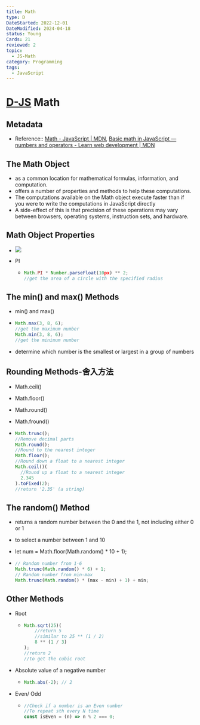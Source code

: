 ```yaml
---
title: Math
type: D
DateStarted: 2022-12-01
DateModified: 2024-04-18
status: Young
Cards: 21
reviewed: 2
topic:
  - JS-Math
category: Programming
tags:
  - JavaScript
---
```


# [D-JS](O-JS) Math

## Metadata

- Reference:: [Math - JavaScript | MDN](https://developer.mozilla.org/en-US/docs/Web/JavaScript/Reference/Global_Objects/Math), [Basic math in JavaScript — numbers and operators - Learn web development | MDN](https://developer.mozilla.org/en-US/docs/Learn/JavaScript/First_steps/Math)

## The Math Object

- as a common location for mathematical formulas, information, and computation.
- offers a number of properties and methods to help these computations.
- The computations available on the Math object execute faster than if you were to write the computations in JavaScript directly
- A side-effect of this is that precision of these operations may vary between browsers, operating systems, instruction sets, and hardware.

## Math Object Properties

- ![](https://cdn.jsdelivr.net/gh/jenniferwonder/bimg/programming/C05BasicReferenceTypes-38-x45-y370.png)
- PI

  - ```js
    Math.PI * Number.parseFloat(10px) ** 2;
    //get the area of a circle with the specified radius
    ```

## The min() and max() Methods

- min() and max()

- ```js
  Math.max(3, 8, 6);
  //get the maximum number
  Math.min(3, 8, 6);
  //get the minimum number
  ```

- determine which number is the smallest or largest in a group of numbers

## Rounding Methods-舍入方法

- Math.ceil()
- Math.floor()
- Math.round()
- Math.fround()

- ```js
  Math.trunc();
  //Remove decimal parts
  Math.round();
  //Round to the nearest integer
  Math.floor();
  //Round down a float to a nearest integer
  Math.ceil()(
  	//Round up a float to a nearest integer
  	2.345
  ).toFixed(2);
  //return '2.35' (a string)
  ```

## The random() Method

- returns a random number between the 0 and the 1, not including either 0 or 1
- to select a number between 1 and 10

- let num = Math.floor(Math.random() \* 10 + 1);

- ```js
  // Random number from 1-6
  Math.trunc(Math.random() * 6) + 1;
  // Random number from min-max
  Math.trunc(Math.random() * (max - min) + 1) + min;
  ```

## Other Methods

- Root

  - ```js
    Math.sqrt(25)(
    	//return 5
    	//similar to 25 ** (1 / 2)
    	8 ** (1 / 3)
    );
    //return 2
    //to get the cubic root
    ```

- Absolute value of a negative number

  - ```js
    Math.abs(-2); // 2
    ```

- Even/ Odd

  - ```js
    //Check if a number is an Even number
    //To repeat sth every N time
    const isEven = (n) => n % 2 === 0;
    ```
